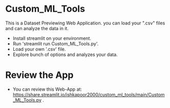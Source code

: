 # Custom_ML_Tools
This is a Dataset Previewing Web Application. you can load your ".csv" files and can analyze the data in it.

- Install streamlit on your environment.
- Run 'streamlit run Custom_ML_Tools.py'.
- Load your own '.csv' file.
- Explore bunch of options and analyzes your data.

# Review the App

- You can review this Web-App at: https://share.streamlit.io/ishkapoor2000/custom_ml_tools/main/Custom_ML_Tools.py .
